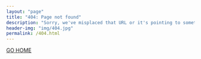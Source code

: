 ```yaml
---
layout: "page"
title: "404: Page not found"
description: "Sorry, we've misplaced that URL or it's pointing to something that doesn't exist."
header-img: "img/404.jpg"
permalink: /404.html
---
```


<a href="{{ site.url }}"> GO HOME </a>
